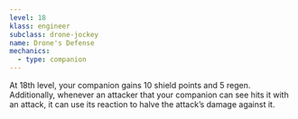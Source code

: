 ```yaml
---
level: 18
klass: engineer
subclass: drone-jockey
name: Drone's Defense
mechanics:
  - type: companion
---
```

At 18th level, your companion gains 10 shield points and 5 regen. Additionally, whenever an attacker that your
companion can see hits it with an attack, it can use its reaction to halve the attack’s damage against it.
